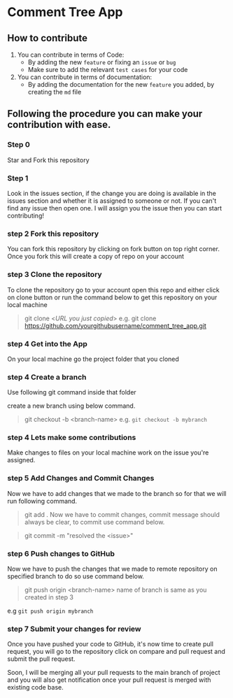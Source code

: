
# Comment Tree App
## How to contribute
1. You can contribute in terms of Code:
   - By adding the new `feature` or fixing an `issue` or `bug`
   - Make sure to add the relevant `test cases` for your code
2. You can contribute in terms of documentation:
   - By adding the documentation for the new `feature` you added, by creating the `md` file

## Following the procedure you can make your contribution with ease.
### Step 0
Star and Fork this repository
### Step 1
Look in the issues section, if the change you are doing is available in the issues section and whether it is assigned to someone or not. If you can't find any issue then open one. I will assign you the issue then you can start contributing!
### step 2 Fork this repository
You can fork this repository by clicking on fork button on top right corner. Once you fork this will create a copy of repo on your account
### step 3 Clone the repository
To clone the repository go to your account open this repo and either click on clone button or run the command below to get this repository on your local machine

> git clone <_URL you just copied_>
e.g. git clone https://github.com/yourgithubusername/comment_tree_app.git

### step 4 Get into the App
On your local machine go the project folder that you cloned

### step 4 Create a branch
Use following git command inside that folder

create a new branch using below command.

> git checkout -b \<branch-name\>
e.g. `git checkout -b mybranch`

### step 4 Lets make some contributions
Make changes to files on your local machine work on the issue you're assigned.

### step 5 Add Changes and Commit Changes
Now we have to add changes that we made to the branch so for that we will run following command.

> git add .
Now we have to commit changes, commit message should always be clear, to commit use command below.

> git commit -m "resolved the \<issue\>"
### step 6 Push changes to GitHub
Now we have to push the changes that we made to remote repository on specified branch to do so use command below.

> git push origin \<branch-name\>
name of branch is same as you created in step 3

e.g `git push origin mybranch`

### step 7 Submit your changes for review
Once you have pushed your code to GitHub, it's now time to create pull request, you will go to the repository click on compare and pull request and submit the pull request.

Soon, I will be merging all your pull requests to the main branch of project and you will also get notification once your pull request is merged with existing code base.
